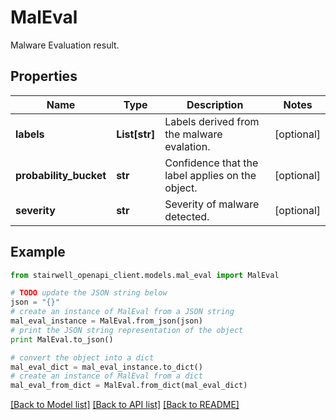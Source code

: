 # MalEval

Malware Evaluation result.

## Properties
Name | Type | Description | Notes
------------ | ------------- | ------------- | -------------
**labels** | **List[str]** | Labels derived from the malware evalation. | [optional] 
**probability_bucket** | **str** | Confidence that the label applies on the object. | [optional] 
**severity** | **str** | Severity of malware detected. | [optional] 

## Example

```python
from stairwell_openapi_client.models.mal_eval import MalEval

# TODO update the JSON string below
json = "{}"
# create an instance of MalEval from a JSON string
mal_eval_instance = MalEval.from_json(json)
# print the JSON string representation of the object
print MalEval.to_json()

# convert the object into a dict
mal_eval_dict = mal_eval_instance.to_dict()
# create an instance of MalEval from a dict
mal_eval_from_dict = MalEval.from_dict(mal_eval_dict)
```
[[Back to Model list]](../README.md#documentation-for-models) [[Back to API list]](../README.md#documentation-for-api-endpoints) [[Back to README]](../README.md)


